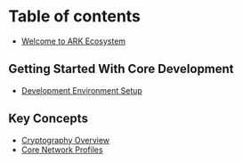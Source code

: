 # Table of contents

* [Welcome to ARK Ecosystem](README.md)

## Getting Started With Core Development <a id="core-getting-started"></a>

* [Development Environment Setup](core-getting-started/setting-up-your-development-environment.md)

## Key Concepts <a id="concepts"></a>

* [Cryptography Overview](concepts/cryptography.md)
* [Core Network Profiles](concepts/core-network-profiles.md)

